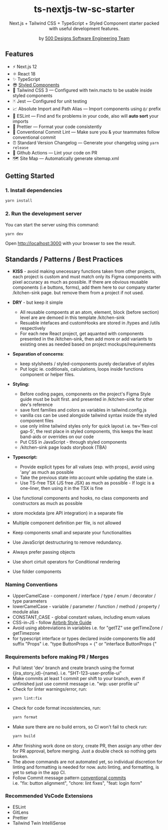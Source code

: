 <div align="center">
  <h1>ts-nextjs-tw-sc-starter</h1>
  <p>Next.js + Tailwind CSS + TypeScript + Styled Component starter packed with useful development features.</p>
  <p>by <a href="#">500 Designs Software Engineering Team</a></p>
</div>

## Features

- ⚡️ Next.js 12
- ⚛️ React 18
- ✨ TypeScript
- 😎 [Styled Components](https://styled-components.com/docs)
- 💨 Tailwind CSS 3 — Configured with twin.macto to be usable inside styled components
- 🃏 Jest — Configured for unit testing
- 📈 Absolute Import and Path Alias — Import components using `@/` prefix
- 📏 ESLint — Find and fix problems in your code, also will **auto sort** your imports
- 💖 Prettier — Format your code consistently
- 🤖 Conventional Commit Lint — Make sure you & your teammates follow conventional commit
- ⏰ Standard Version Changelog — Generate your changelog using `yarn release`
- 👷 Github Actions — Lint your code on PR
- 🗺 Site Map — Automatically generate sitemap.xml

## Getting Started

### 1. Install dependencies

```bash
yarn install
```

### 2. Run the development server

You can start the server using this command:

```bash
yarn dev
```

Open [http://localhost:3000](http://localhost:3000) with your browser to see the result.

## Standards / Patterns / Best Practices

- <b>KISS</b> - avoid making unecessary functions taken from other projects,
  each project is custom and must match only its Figma components with pixel accuracy as much as possible.
  If there are obvious reusable components (i.e buttons, forms), add them here to our company starter /kitchen-sink page. but remove them from a project if not used.
- <b>DRY</b> - but keep it simple
  - All reusable compoents at an atom, element, block (before section) level are are demoed in this template
    /kitchen-sink
  - Resuable intefaces and customHooks are stored in /types and /utils respectively
  - For each new React project, get aquanted with components presented in the /kitchen-sink,
    then add more or add variants to existing ones as needed based on project mockups/requirements
- <b>Separation of concerns</b>:
  - keep stylsheets / styled-components purely declarative of styles
  - Put logic ie. coditionals, calculations, loops inside functions component or helper files.
- <b>Styling:</b>

  - Before coding pages, components on the project's Figma Style guide must be built first. and presented in /kitchen-sink for other dev's reference
  - save font families and colors as variables in tailwind.config.js
  - vanilla css can be used alongside tailwind syntax inside the styled component files
  - use only inline tailwind styles only for quick layout i.e. tw='flex-col gap-5', the rest place in styled components, this keeps the least band-aids or overrides on our code
  - Put CSS in JavaScript - through styled components
  - /kitchen-sink page loads storybook (TBA)

- <b>Typescript:</b>

  - Provide explicit types for all values (esp. with props), avoid using 'any' as much as possible
  - Take the previous state into account while updating the state i.e.
  - Use TS-free TSX (JS free JSX) as much as possible - If logic is a one-liner, then using it in the TSX is fine

- Use functional components and hooks, no class components and constructors as much as possible
- store mockdata (pre API integration) in a separate file
- Multiple component definition per file, is not allowed
- Keep components small and separate your functionalities
- Use JavaScript destructuring to remove redundancy.
- Always prefer passing objects
- Use short cirtuit operators for Conditional rendering
- Use folder components

### Naming Conventions

- UpperCamelCase - component / interface / type / enum / decorator / type parameters
- lowerCamelCase - variable / parameter / function / method / property / module alias
- CONSTANT_CASE - global constant values, including enum values
- CSS-in-JS - follow [Airbnb Style Guide](https://github.com/airbnb/javascript/tree/master/css-in-javascript#naming)
- Avoid using abbreviations in variables i.e. for "getTZ" use getTimeZone / getTimezone
- for typescript interface or types declared inside components file add suffix "Props"
  i.e. "type ButtonProps = {" or "interface ButtonProps {"

### Requirements before making PR / Merges

- Pull latest 'dev' branch and create branch using the format {jira_story_id}-{name}. i.e. "SHT-123-user-profile-ui"
- Make commits at least 1 commit per shift to your branch, even if unfinished just use commit message i.e. "wip: user profile ui"
- Check for linter warnings/error, run:
  ```bash
  yarn lint:fix
  ```
- Check for code format incosistencies, run:
  ```bash
  yarn format
  ```
- Make sure there are no build errors, so CI won't fail to check run:
  ```bash
  yarn build
  ```
- After finishing work done on story, create PR, then assign any other dev for PR approval, before merging. Just a double check so nothing gets broken.
- The above commands are not automated yet, so individual discretion for linting and formatting is needed for now. auto linting, and formatting, is yet to setup in the app CI.
- Follow Commit message pattern [conventional commits](https://www.conventionalcommits.org) <br/>
  <e>i.e. "fix: button alignment", "chore: lint fixes", "feat: login form"<p>

### Recommended VsCode Extensions

- ESLint
- GitLens
- Prettier
- Tailwind Twin IntelliSense
